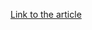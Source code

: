 [Link to the article](https://www.trellix.com/about/newsroom/stories/research/the-evolution-of-the-kuiper-ransomware/)
